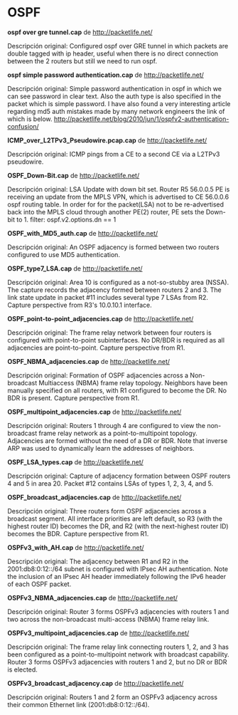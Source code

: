 OSPF
=========

**ospf over gre tunnel.cap** de http://packetlife.net/

Descripción original:
Configured ospf over GRE tunnel in which packets are double tagged with ip header, useful when there is no direct connection between the 2 routers but still we need to run ospf.

**ospf simple password authentication.cap** de http://packetlife.net/

Descripción original:
Simple password authentication in ospf in which we can see password in clear text.
Also the auth type is also specified in the packet which is simple password.
I have also found a very interesting article regarding md5 auth mistakes made by many network engineers the link of which is below.
http://packetlife.net/blog/2010/jun/1/ospfv2-authentication-confusion/

**ICMP_over_L2TPv3_Pseudowire.pcap.cap** de http://packetlife.net/

Descripción original:
ICMP pings from a CE to a second CE via a L2TPv3 pseudowire.

**OSPF_Down-Bit.cap** de http://packetlife.net/

Descripción original:
LSA Update with down bit set. Router R5 56.0.0.5 PE is receiving an update from the MPLS VPN, which is advertised to CE 56.0.0.6 ospf routing table. In order for for the packet(LSA) not to be re-advertised back into the MPLS cloud through another PE(2) router, PE sets the Down-bit to 1. filter: ospf.v2.options.dn == 1

**OSPF_with_MD5_auth.cap** de http://packetlife.net/

Descripción original:
An OSPF adjacency is formed between two routers configured to use MD5 authentication.

**OSPF_type7_LSA.cap** de http://packetlife.net/

Descripción original:
Area 10 is configured as a not-so-stubby area (NSSA). The capture records the adjacency formed between routers 2 and 3. The link state update in packet #11 includes several type 7 LSAs from R2. Capture perspective from R3's 10.0.10.1 interface.

**OSPF_point-to-point_adjacencies.cap** de http://packetlife.net/

Descripción original:
The frame relay network between four routers is configured with point-to-point subinterfaces. No DR/BDR is required as all adjacencies are point-to-point. Capture perspective from R1.

**OSPF_NBMA_adjacencies.cap** de http://packetlife.net/

Descripción original:
Formation of OSPF adjacencies across a Non-broadcast Multiaccess (NBMA) frame relay topology. Neighbors have been manually specified on all routers, with R1 configured to become the DR. No BDR is present. Capture perspective from R1.

**OSPF_multipoint_adjacencies.cap** de http://packetlife.net/

Descripción original:
Routers 1 through 4 are configured to view the non-broadcast frame relay network as a point-to-multipoint topology. Adjacencies are formed without the need of a DR or BDR. Note that inverse ARP was used to dynamically learn the addresses of neighbors.


**OSPF_LSA_types.cap** de http://packetlife.net/

Descripción original:
Capture of adjacency formation between OSPF routers 4 and 5 in area 20. Packet #12 contains LSAs of types 1, 2, 3, 4, and 5.

**OSPF_broadcast_adjacencies.cap** de http://packetlife.net/

Descripción original:
Three routers form OSPF adjacencies across a broadcast segment. All interface priorities are left default, so R3 (with the highest router ID) becomes the DR, and R2 (with the next-highest router ID) becomes the BDR. Capture perspective from R1.

**OSPFv3_with_AH.cap** de http://packetlife.net/

Descripción original:
The adjacency between R1 and R2 in the 2001:db8:0:12::/64 subnet is configured with IPsec AH authentication. Note the inclusion of an IPsec AH header immediately following the IPv6 header of each OSPF packet.

**OSPFv3_NBMA_adjacencies.cap** de http://packetlife.net/

Descripción original:
Router 3 forms OSPFv3 adjacencies with routers 1 and two across the non-broadcast multi-access (NBMA) frame relay link.

**OSPFv3_multipoint_adjacencies.cap** de http://packetlife.net/

Descripción original:
The frame relay link connecting routers 1, 2, and 3 has been configured as a point-to-multipoint network with broadcast capability. Router 3 forms OSPFv3 adjacencies with routers 1 and 2, but no DR or BDR is elected.

**OSPFv3_broadcast_adjacency.cap** de http://packetlife.net/

Descripción original:
Routers 1 and 2 form an OSPFv3 adjacency across their common Ethernet link (2001:db8:0:12::/64).
